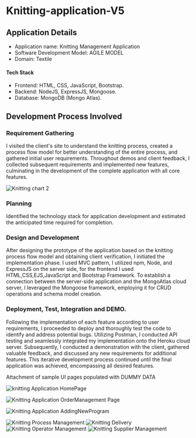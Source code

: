 # Knitting-application-V5

## Application Details

- Application name: Knitting Management Application
- Software Development Model: AGILE MODEL
- Domain: Textile
#### Tech Stack 
- Frontend: HTML, CSS, JavaScript, Bootstrap.
- Backend: NodeJS, ExpressJS, Mongoose.
- Database:  MongoDB (Mongo Atlas).


## Development Process Involved

### Requirement Gathering
I visited the client's site to understand the knitting process, created a process flow model for better understanding of the entire process, and gathered initial user requirements. Throughout demos and client feedback, I collected subsequent requirements and implemented new features, culminating in the development of the complete application with all core features.


![Knitting chart 2](https://github.com/ajeeth-k47/Knitting-application-V5/assets/66105938/2479fbc9-773b-4e2d-9242-dfb387d82e94)

### Planning
Identified the technology stack for application development and estimated the anticipated time required for completion.

### Design and Development
After designing the prototype of the application based on the knitting process flow model and obtaining client verification, I initiated the implementation phase. I used MVC pattern, I utilized npm, Node, and ExpressJS on the server side, for the frontend I used HTML,CSS,EJS,JavaScript and Bootstrap Framework. To establish a connection between the server-side application and the MongoAtlas cloud server, I leveraged the Mongoose framework, employing it for CRUD operations and schema model creation.

### Deployment, Test, Integration and DEMO.

Following the implementation of each feature according to user requirements, I proceeded to deploy and thoroughly test the code to identify and address potential bugs. Utilizing Postman, I conducted API testing and seamlessly integrated my implementation onto the Heroku cloud server. Subsequently, I conducted a demonstration with the client, gathered valuable feedback, and discussed any new requirements for additional features. This iterative development process continued until the final application was achieved, encompassing all desired features.


Attachment of sample UI pages populated with DUMMY DATA



![knitting Application HomePage](https://github.com/ajeeth-k47/Knitting-application-V5/assets/66105938/7e1c7f90-e6d1-4add-b6b1-3d1b6cb17cec)

![Knitting Application OrderManagement Page](https://github.com/ajeeth-k47/Knitting-application-V5/assets/66105938/60e0a0e9-9c07-4491-8684-ec07ca1d2a25)

![Knitting Application AddingNewProgram](https://github.com/ajeeth-k47/Knitting-application-V5/assets/66105938/5f330653-b9d4-428d-8589-5de79d9e84ad)

![Knitting Process Management ](https://github.com/ajeeth-k47/Knitting-application-V5/assets/66105938/998cf864-5020-4f07-adfd-d527d22aec87)
![Knitting Delivery](https://github.com/ajeeth-k47/Knitting-application-V5/assets/66105938/4cf72e8c-ab5a-4b7e-8285-5dc36d2f0870)
![Knitting Operator Management](https://github.com/ajeeth-k47/Knitting-application-V5/assets/66105938/46e59f2c-3a29-4653-93dd-b77d451ce4f4)
![Knitting Supplier Management](https://github.com/ajeeth-k47/Knitting-application-V5/assets/66105938/bd17fdcc-012d-4c83-aaad-4e1cb5b5cb3c)
